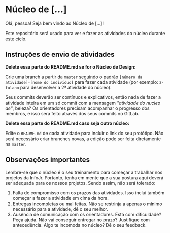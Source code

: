 # Núcleo de [...]

Olá, pessoa! Seja bem vindo ao Núcleo de [...]!

Este repositório será usado para ver e fazer as atividades do núcleo durante este ciclo.

## Instruções de envio de atividades

**Delete essa parte do README.md se for o Núcleo de Design:**

Crie uma branch a partir da `master` seguindo o padrão `[número da atividade]-[nome do indivíduo]` para fazer cada atividade (por exemplo: `2-fulano` para desenvolver a 2ª atividade do núcleo). 

Seus commits deverão ser contínuos e explicativos, então nada de fazer a atividade inteira em um só commit com a mensagem _"atividade do nucleo ae"_, beleza? Os orientadores precisam acompanhar o progresso dos membros, e isso será feito através dos seus commits no GitLab.

**Delete essa parte do README.md caso seja outro núcleo:**

Edite o `README.md` de cada atividade para incluir o link do seu protótipo. Não será necessário criar branches novas, a edição pode ser feita diretamente na `master`.

## Observações importantes

Lembre-se que o núcleo é o seu treinamento para começar a trabalhar nos projetos da InfoJr. Portanto, tenha em mente que a sua postura aqui deverá ser adequada para os nossos projetos. Sendo assim, não será tolerado:

1. Falta de compromisso com os prazos das atividades. Isso inclui também começar a fazer a atividade em cima da hora.
2. Entregas incompletas ou mal feitas. Não se restrinja a apenas o mínimo necessário para a atividade, dê o seu melhor.
3. Ausência de comunicação com os orientadores. Está com dificuldade? Peça ajuda. Não vai conseguir entregar no prazo? Justifique com antecedência. Algo te incomoda no núcleo? Dê o seu feedback.

